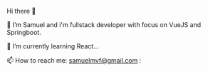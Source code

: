 Hi there 👋

👋 I’m Samuel and i'm fullstack developer with focus on VueJS and Springboot.

🌱 I’m currently learning React...

📫 How to reach me: samuelmvf@gmail.com
:
<!---
Samuelmvf/Samuelmvf is a ✨ special ✨ repository because its `README.md` (this file) appears on your GitHub profile.
You can click the Preview link to take a look at your changes.
--->
